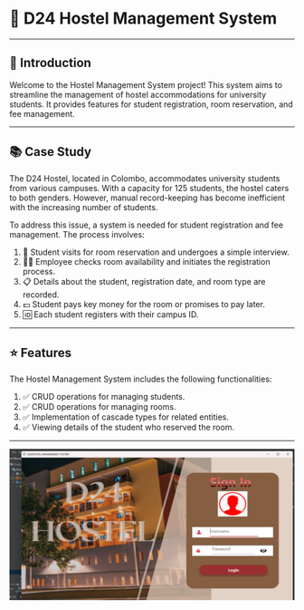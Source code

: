 # 🏢 D24 Hostel Management System
----
## 🌟 Introduction
Welcome to the Hostel Management System project! This system aims to streamline the management of hostel accommodations for university students. It provides features for student registration, room reservation, and fee management.

----

## 📚 Case Study

The D24 Hostel, located in Colombo, accommodates university students from various campuses. With a capacity for 125 students, the hostel caters to both genders. However, manual record-keeping has become inefficient with the increasing number of students.

To address this issue, a system is needed for student registration and fee management. The process involves:

1. 🏫 Student visits for room reservation and undergoes a simple interview.
2. 👨‍💼 Employee checks room availability and initiates the registration process.
3. 📋 Details about the student, registration date, and room type are recorded.
4. 💵 Student pays key money for the room or promises to pay later.
5. 🆔 Each student registers with their campus ID.

----

## ⭐ Features

The Hostel Management System includes the following functionalities:

1. ✅ CRUD operations for managing students.
2. ✅ CRUD operations for managing rooms.
3. ✅ Implementation of cascade types for related entities.
4. ✅ Viewing details of the student who reserved the room.

---
![Screenshot (1432).png](lk%2Fijse%2Fd24hostelsystem%2Fview%2Fassets%2FScreenshot%20%281432%29.png)
